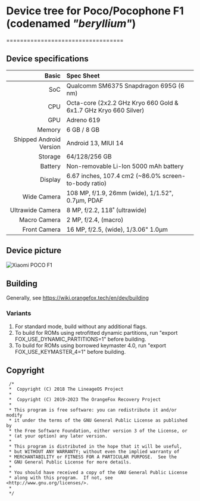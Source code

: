 # Device tree for Poco/Pocophone F1 (codenamed _"beryllium"_)

==================================

## Device specifications

Basic   | Spec Sheet
-------:|:-------------------------
SoC     | Qualcomm SM6375 Snapdragon 695G (6 nm)
CPU     | Octa-core (2x2.2 GHz Kryo 660 Gold & 6x1.7 GHz Kryo 660 Silver)
GPU     | Adreno 619
Memory  | 6 GB / 8 GB
Shipped Android Version | Android 13, MIUI 14
Storage | 64/128/256 GB
Battery | Non-removable Li-Ion 5000 mAh battery
Display | 6.67 inches, 107.4 cm2 (~86.0% screen-to-body ratio)
Wide Camera  | 108 MP, f/1.9, 26mm (wide), 1/1.52", 0.7µm, PDAF
Ultrawide Camera	 | 8 MP, f/2.2, 118˚ (ultrawide)
Macro Camera	 | 2 MP, f/2.4, (macro)
Front Camera | 	16 MP, f/2.5, (wide), 1/3.06" 1.0µm





## Device picture

![Xiaomi POCO F1](https://fdn2.gsmarena.com/vv/pics/xiaomi/xiaomi-pocophone-f1-2.jpg)

## Building
Generally, see https://wiki.orangefox.tech/en/dev/building

### Variants
1. For standard mode, build without any additional flags.
2. To build for ROMs using retrofitted dynamic partitions, run "export FOX_USE_DYNAMIC_PARTITIONS=1" before building.
3. To build for ROMs using borrowed keymaster 4.0, run "export FOX_USE_KEYMASTER_4=1" before building.

## Copyright
 ```
  /*
  *  Copyright (C) 2018 The LineageOS Project
  *
  *  Copyright (C) 2019-2023 The OrangeFox Recovery Project
  *
  * This program is free software: you can redistribute it and/or modify
  * it under the terms of the GNU General Public License as published by
  * the Free Software Foundation, either version 3 of the License, or
  * (at your option) any later version.
  *
  * This program is distributed in the hope that it will be useful,
  * but WITHOUT ANY WARRANTY; without even the implied warranty of
  * MERCHANTABILITY or FITNESS FOR A PARTICULAR PURPOSE.  See the
  * GNU General Public License for more details.
  *
  * You should have received a copy of the GNU General Public License
  * along with this program.  If not, see <http://www.gnu.org/licenses/>.
  *
  */
  ```
